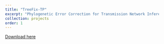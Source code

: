```yaml
---
title: "TreeFix-TP"
excerpt: "Phylogenetic Error Correction for Transmission Network Inference"
collection: projects
order: 1
---
```


[Download here](https://compbio.engr.uconn.edu/software/treefix-tp/)
